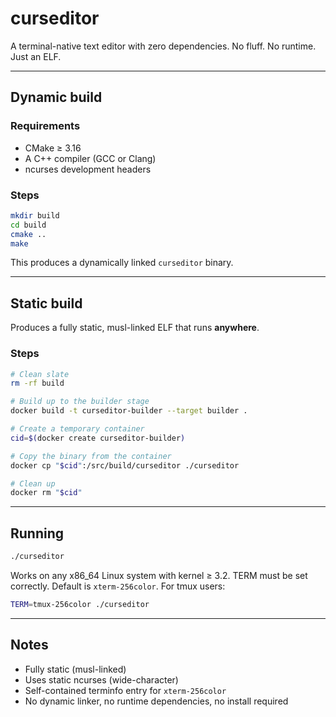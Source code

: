 # curseditor

A terminal-native text editor with zero dependencies. No fluff. No runtime. Just an ELF.

---

## Dynamic build

### Requirements

- CMake ≥ 3.16
- A C++ compiler (GCC or Clang)
- ncurses development headers

### Steps

```bash
mkdir build
cd build
cmake ..
make
````

This produces a dynamically linked `curseditor` binary.

---

## Static build

Produces a fully static, musl-linked ELF that runs **anywhere**.

### Steps

```bash
# Clean slate
rm -rf build

# Build up to the builder stage
docker build -t curseditor-builder --target builder .

# Create a temporary container
cid=$(docker create curseditor-builder)

# Copy the binary from the container
docker cp "$cid":/src/build/curseditor ./curseditor

# Clean up
docker rm "$cid"
```

---

## Running

```bash
./curseditor
```

Works on any x86\_64 Linux system with kernel ≥ 3.2.
TERM must be set correctly. Default is `xterm-256color`. For tmux users:

```bash
TERM=tmux-256color ./curseditor
```

---

## Notes

* Fully static (musl-linked)
* Uses static ncurses (wide-character)
* Self-contained terminfo entry for `xterm-256color`
* No dynamic linker, no runtime dependencies, no install required

